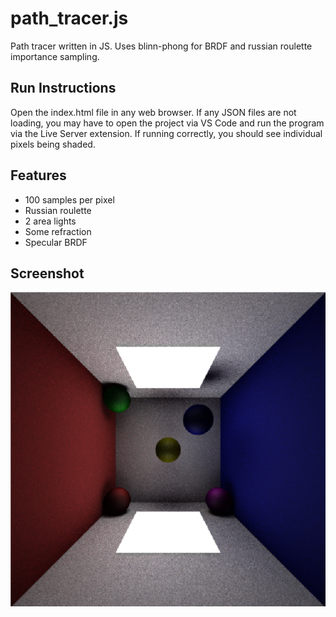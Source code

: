 # path_tracer.js
Path tracer written in JS. Uses blinn-phong for BRDF and russian roulette importance sampling.

## Run Instructions
Open the index.html file in any web browser. If any JSON files are not loading, you may have to open the project via VS Code and run the program via the Live Server extension. If running correctly, you should see individual pixels being shaded.

## Features
- 100 samples per pixel
- Russian roulette
- 2 area lights
- Some refraction
- Specular BRDF

## Screenshot
![screenshot](https://github.com/swaggimus-grime/path_tracer.js/blob/925edbefed093cc278ef58182914aff89eb882b7/screenshot.png)
